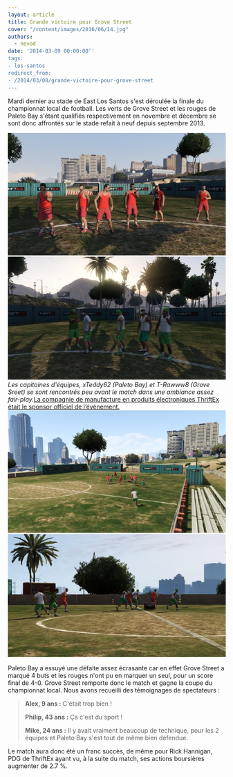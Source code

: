 ```yaml
---
layout: article
title: Grande victoire pour Grove Street
cover: "/content/images/2016/06/14.jpg"
authors:
  - nevod
date: '2014-03-09 00:00:00''
tags:
- los-santos
redirect_from:
- /2014/03/08/grande-victoire-pour-grove-street
---
```


Mardi dernier au stade de East Los Santos s'est déroulée la finale du championnat local de football. Les verts de Grove Street et les rouges de Paleto Bay s'étant qualifiés respectivement en novembre et décembre se sont donc affrontés sur le stade refait à neuf depuis septembre 2013.

![](/content/images/2016/06/14_1.jpg)
![Les capitaines d'équipes, xTeddy62 (Paleto Bay) et T-Rawww8 (Grove Sreet) se sont rencontrés peu avant le match dans une ambiance assez fair-play.](/content/images/2016/06/14_2.jpg)
_Les capitaines d'équipes, xTeddy62 (Paleto Bay) et T-Rawww8 (Grove Sreet) se sont rencontrés peu avant le match dans une ambiance assez fair-play._[La compagnie de manufacture en produits électroniques ThriftEx était le sponsor officiel de l’événement.](/content/images/2016/06/14_5.jpg)
![](/content/images/2016/06/14_4.jpg)
![](/content/images/2016/06/14_3.jpg)

Paleto Bay a essuyé une défaite assez écrasante car en effet Grove Street a marqué 4 buts et les rouges n'ont pu en marquer un seul, pour un score final de 4-0. Grove Street remporte donc le match et gagne la coupe du championnat local. Nous avons recueilli des témoignages de spectateurs :

> **Alex, 9 ans :** C'était trop bien !
> 
> **Philip, 43 ans :** Ça c'est du sport !
> 
> **Mike, 24 ans :** Il y avait vraiment beaucoup de technique, pour les 2 équipes et Paleto Bay s'est tout de même bien défendue.

Le match aura donc été un franc succès, de même pour Rick Hannigan, PDG de ThriftEx ayant vu, à la suite du match, ses actions boursières augmenter de 2.7 %.